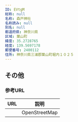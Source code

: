 ```yaml
---
ID: EVtgM
総称: null
名称: 森戸神社
名称読み: null
別名: null
都道府県: 神奈川県
区域: 葉山町
緯度: 35.2728765
経度: 139.5697178
郵便番号: 2400112
住所: 神奈川県三浦郡葉山町堀内１０２５
---
```


## その他

### 参考URL

| URL | 説明          |
| --- | ------------- |
|     | OpenStreetMap |

